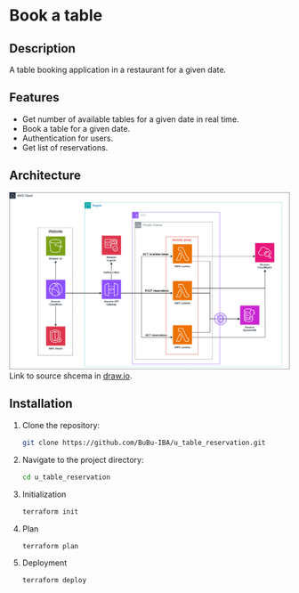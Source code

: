 # Book a table

## Description
A table booking application in a restaurant for a given date.

## Features

- Get number of available tables for a given date in real time.
- Book a table for a given date.
- Authentication for users.
- Get list of reservations.

## Architecture

![Architecture](architecture.png)
Link to source shcema in [draw.io](https://viewer.diagrams.net/?tags=%7B%7D&lightbox=1&highlight=0000ff&edit=_blank&layers=1&nav=1&title=test_app_restaurant.drawio&dark=auto#R%3Cmxfile%3E%3Cdiagram%20name%3D%22Restaurant%20Reservation%20Architecture%22%20id%3D%22a_hx3w03oUDGEo8pQggY%22%3E7Vzbdps4FP0aPzoLcfejb8l0mq7JxJ2mnZcu2cg2U4wckG%2F9%2BpFAwghhh8QmoW6SrNYchEDn7L11dMEto7%2FY3kRwOf%2BEPRS0dM3btoxBS9d1xzXpf8yySy1A0%2BzUMot8j9v2hpH%2FE4mC3LryPRRLBQnGAfGXsnGCwxBNiGSDUYQ3crEpDuS7LuEMKYbRBAaq9cH3yJxbgd3Zn%2FgD%2BbM5v7WrO%2BmJBRSFeUviOfTwJmcyhi2jH2FM0k%2BLbR8FzHvCL%2Bl11wfOZg8WoZBUucC71VcP44etuXn8c2J%2F%2BnzfffzWBjw%2BaxiseIv505KdcEGEV6GHWC2gZfQ2c5%2Bg0RJO2NkNjTq1zcki4KenfhD0cYAjehzikBbqeTCeZ5fDaMKDrNEjtQ28WWsUEbTNmXibbhBeIBLtaBF%2Btq1rRnoNh5iucYdvcvEyeb3zXKgsERnIMTLLKt%2B7kX7gnnyGV11N8eo9mvk4VHy7xH5IkttbPfpHr%2BtrLYue6bOjK90qGIrHjmwA6hGrQzYUjx3ZAIrVg8L9QfEBcwblSKpeK9xfyz0g%2FTN6eEUCP0T9jMwMJLMIej4FSAFWOdCVYXKKQ8KRBnRxzB3PaqWCQSC9V8TrSCKBouEapQFJywQBXMb%2BOLsqQpNVFPtrdI%2FiPYwptZfs82I7YzJ4BTexeTWjvFkmj%2F%2BB3qv07PcoRQWtgUT4BxItbOmGpnXNrl1OKEYOn0pUN%2FBnrGKC2X0gPwrQlLAaqTv8cHabHA0MjbsgdwtgOsNet0jQc1ASyIzs2AohXUHaPCFtpy5COoZCyLvIX0OCqHG0GoeIKNSMfyAymfMIvyIwXwymOG1HCZhcpwM69YIpu0UGpnJ9P66XlSGma5YEMVfVfANYJZpv1wUxW%2B1Jv9z13wX%2FXfDzHF0vJ3opQ%2Fvm9fV1rQztdntOz32aoc%2BWe%2BACiYvAUPXesOwSva8tAbNVve8%2BjKihH%2BCV907Kd1LmSUk%2Ffp8kwChhJv29ZsirkZnZLc7NzLYBOhI1LZWZABgdlZpObdR0Ogr9kEeH3PwQR2SOZziEwXBv7e2HoEkylpW5xczjCXL%2BQ4TsONTgimAZmxUTEaEbMV5FE3SkoPArgdEMHatRBI218WjIIhRAQiEthbrM%2B8ml3SiCu1wBrmD7mu%2BYYY8EF9jyINktTBY8Ud7iydQ%2B8ukT7HGQNeXl0BBOVVT7Fi7GHnxBhn6IaAfETCH%2FNPkpkJ%2FahwMHaFqRsUIObuEYBXc49omfSo7veUGZXowxIXiRk4wJYur3PFnVCrIK9prD9OaQMC4j7K0mJFXF3rJUHoPU78%2BmT3WFskXaLHAJ1ERe5PZ5fQJabfrkXIQ%2BuY2QHaCZmhRfo6O1DupIhcvFmE48QKq%2F%2FLJC5M%2BhSO67Iv3mimTYb65I9kUoklOLIjVPMxz3ksL1qya4ltPEBNd5705%2B8%2B7EMt%2B6O8mmEXIgXMCfbHFSG%2BxCuMCDXoOQ2O%2FoVhLyy0ail3jeG9eJxY7hSlg0q6Y2oC4sWpeR2ri%2Fdl9pggb2leYRmUpm8R8gU6TmCNXQAZbTu3ihSibKN4nv65Sqjjxxna33vplUmfpFSFWnFgUqGYVp8ihMLy68n28U9nX4D%2Bo8fltvQMf9st0M721917YU9RixRSOfsMali0LFcJYs8CjkHwwMizX6wNJPcXmroDXZ1U9soqsvGzUcKSqgZN8EMEp4Zbpn4FVpoA4NiUZzHwVeg%2FSdBs80%2Bxev73Hq9xpBCEw5DbXMitp%2BjiHRx%2FDvh78%2BmjfLuN2DlvO4%2BPrvtq2mGvXjroCubAOIjMfiFtpjkMuQdXxZugxvTy3Tw3iZNnTqb9lzKOv04BDkUOiJ3RX1Ico15EG22VFlzSpBlFVXsgD0w8nryKgfXJVFzel2AVC27V2eqBmvKWhATAG%2F2RyP25BkFVRNS7nPnxxBi5Ho%2BfLX0%2BYvGjLXf34%2F643yM1DT%2Bf1kAJ6FPnVRc0T1N8kUJ9zxZ9mqZhX2JxmgmoTWNt7XG7JPrTK17arUtt6K2qXjP3XbfHdF3Rb5PyEpe2OKPXZCIdlxCkeKbMpoFrE9o3C%2FmVTe%2FDuonigIhPBXD3mVreyFv2fs09SuADDll2a4v186DyOK4Ok0RrWscwuGXh5Bzr536iSClLy69Nfoc4uh7JpiGUXrhChxg5kioHI6U7Qrw7DlV3%2F004jCK5YHkO2OfH19LBKoLMtsuncf6L83kKAN3DUov8nmKi47v4FL%2F%2FuMO7%2BOHMcEb53jWKq2qCoSel32Hj2LTwDj2J%2FIAZIV%2FTXkueoSRsXJnxOFw7ILs5ni7SdRRdpyZaFDqcgGhdV5t1DRgRWT567%2B6sX72PbR5yqWN4BU%2FuTV39JOT52RvRnyPg%2BuoR%2BwLqSddCRN7vcEv87R75nAlePQPjFD5DUXpk7boFBDfV2fVeG7J5qnPlW3sb6N%2BtjWmdTH1pqpPrb5CuqjlwDTDtjLfJ6%2Fph9n7GMmSHISnpaj5lzRJkuUeT6Jsi2xweylqM5EqJDx1CdCTpkIpTFkaaUUNvtxhcWJdvriaZcWAPZymzhcnBdhf0BjmgWjHCbSKg%2BAgvqZvBQPZWlyRW18zvd62PKb3mVftWOXiJ1R1%2BaBX22OrmT6%2FdimiKbMvpe8TS9txZtGOHzJF6i8D1BP34qX%2Bv5M%2FHZkftc5QmUdZ%2FbdZ6ma779Czhj%2BDw%3D%3D%3C%2Fdiagram%3E%3C%2Fmxfile%3E).

## Installation
1. Clone the repository:
    ```bash
    git clone https://github.com/BuBu-IBA/u_table_reservation.git
    ```
2. Navigate to the project directory:
    ```bash
    cd u_table_reservation
    ```
3. Initialization
    ```bash
    terraform init
    ```
4. Plan
    ```bash
    terraform plan
    ```
5. Deployment
    ```bash
    terraform deploy
    ```
